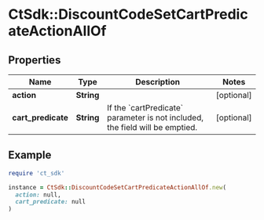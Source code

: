 # CtSdk::DiscountCodeSetCartPredicateActionAllOf

## Properties

| Name | Type | Description | Notes |
| ---- | ---- | ----------- | ----- |
| **action** | **String** |  | [optional] |
| **cart_predicate** | **String** | If the &#x60;cartPredicate&#x60; parameter is not included, the field will be emptied. | [optional] |

## Example

```ruby
require 'ct_sdk'

instance = CtSdk::DiscountCodeSetCartPredicateActionAllOf.new(
  action: null,
  cart_predicate: null
)
```

